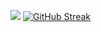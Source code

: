 ![](http://github-profile-summary-cards.vercel.app/api/cards/profile-details?username=srcCraftsman&theme=gotham)
[![GitHub Streak](https://streak-stats.demolab.com?user=srcCraftsman&theme=gotham&hide_border=true&card_width=800)](https://git.io/streak-stats)
<!-- ![](http://github-profile-summary-cards.vercel.app/api/cards/repos-per-language?username=srcCraftsman&theme=gotham)
![](http://github-profile-summary-cards.vercel.app/api/cards/stats?username=srcCraftsman&theme=gotham) -->
